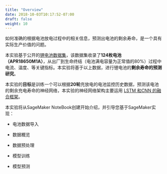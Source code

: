 ```yaml
---
title: "Overview"
date: 2018-10-03T10:17:52-07:00
draft: false
weight: 10
---
```


如何准确的根据电池放电过程中的相关信息，预测出电池的剩余寿命，是一个具有实际生产价值的问题。

本实验基于公开的[锂电池数据集](https://www.onacademic.com/detail/journal_1000042285447899_143a.html)，该数据集收录了**124枚电池（APR18650M1A）**，从出厂到生命终结（电池满电容量为正常值的80%）过程中电流、温度、等关键指标。本实验将基于以上数据，进行锂电池的**剩余寿命的预测研究**。

本实验的**目标**是训练一个可以根据**20轮**充放电的电池监控历史数据，预测该电池的剩余充电寿命的神经网络，本实验的神经网络架构主要运用 [LSTM 和CNN 的融合框架](https://github.com/dsr-18/long-live-the-battery)。

本实验将从SageMaker NoteBook创建开始介绍，并引导您基于SageMaker实现：

- 电池数据导入

- 数据概览

- 数据预处理

- 模型训练

- 模型预测
